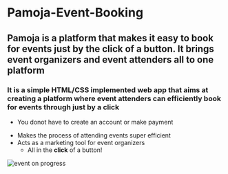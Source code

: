 # Pamoja-Event-Booking
## Pamoja is a platform that makes it easy to book for events just by the click of a button. It brings event organizers and event attenders all to one platform
### It is a simple HTML/CSS implemented web app that aims at creating a platform where event attenders can efficiently book for events through just by a click


* You donot have to create an account or make payment
- Makes the process of attending events super efficient
- Acts as a marketing tool for event organizers
  - All in the **click** of a button!

![event on progress](https://images.unsplash.com/photo-1540575467063-178a50c2df87?ixlib=rb1.2.1&ixid=MnwxMjA3fDB8MHxwaG90by1wYWdlfHx8fGVufDB8fHx8&auto=format&fit=crop&w=1500&q=80)
